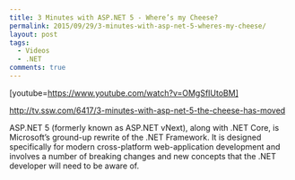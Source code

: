 ```yaml
---
title: 3 Minutes with ASP.NET 5 - Where’s my Cheese?
permalink: 2015/09/29/3-minutes-with-asp-net-5-wheres-my-cheese/
layout: post
tags:
  - Videos
  - .NET
comments: true
---
```


[youtube=https://www.youtube.com/watch?v=OMgSfIUtoBM]

http://tv.ssw.com/6417/3-minutes-with-asp-net-5-the-cheese-has-moved

ASP.NET 5 (formerly known as ASP.NET vNext), along with .NET Core, is Microsoft’s ground-up rewrite of the .NET Framework. It is designed specifically for modern cross-platform web-application development and involves a number of breaking changes and new concepts that the .NET developer will need to be aware of.

